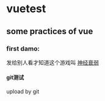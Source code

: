 # vuetest
<h2>some practices of vue</h2>
<h3>first damo:</h3>
<p>发给别人看才知道这个游戏叫
  <a href = 'https://shadowdreamer.github.io/vuetest/vuepuzzle.html'>神经衰弱</a>
<p>
<h4>git测试</h4>
<p>upload by git</p>